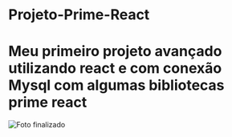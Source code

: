 # Projeto-Prime-React


# Meu primeiro projeto avançado utilizando react e com conexão Mysql com algumas bibliotecas prime react
![Foto finalizado](https://github.com/FelipeXavier99/Projeto-Prime-React/assets/127893679/cae6a5c9-7805-4964-ba56-c8f6ef058605)
